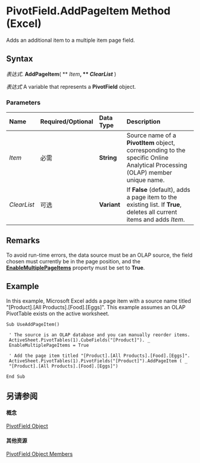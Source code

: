
# PivotField.AddPageItem Method (Excel)

Adds an additional item to a multiple item page field.


## Syntax

 _表达式_. **AddPageItem**( ** _Item_**, ** _ClearList_** )

 _表达式_ A variable that represents a **PivotField** object.


### Parameters



|**Name**|**Required/Optional**|**Data Type**|**Description**|
|:-----|:-----|:-----|:-----|
| _Item_|必需|**String**| Source name of a **PivotItem** object, corresponding to the specific Online Analytical Processing (OLAP) member unique name.|
| _ClearList_|可选|**Variant**|If  **False** (default), adds a page item to the existing list. If **True**, deletes all current items and adds _Item_.|

## Remarks

To avoid run-time errors, the data source must be an OLAP source, the field chosen must currently be in the page position, and the  **[EnableMultiplePageItems](989fa662-cafb-00a1-effb-4a6c18327ea3.md)** property must be set to **True**.


## Example

In this example, Microsoft Excel adds a page item with a source name titled "[Product].[All Products].[Food].[Eggs]". This example assumes an OLAP PivotTable exists on the active worksheet.


```
Sub UseAddPageItem() 
 
 ' The source is an OLAP database and you can manually reorder items. 
 ActiveSheet.PivotTables(1).CubeFields("[Product]"). _ 
 EnableMultiplePageItems = True 
 
 ' Add the page item titled "[Product].[All Products].[Food].[Eggs]". 
 ActiveSheet.PivotTables(1).PivotFields("[Product]").AddPageItem ( _ 
 "[Product].[All Products].[Food].[Eggs]") 
 
End Sub
```


## 另请参阅


#### 概念


[PivotField Object](52784960-e2da-b43a-1e37-2d4dae61c6d8.md)
#### 其他资源


[PivotField Object Members](http://msdn.microsoft.com/library/4a6ea12a-072c-a386-c855-7bf5f6eadd46%28Office.15%29.aspx)
